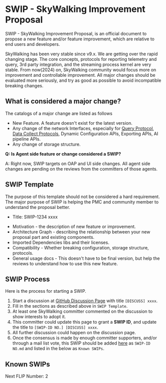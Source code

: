 # SWIP - SkyWalking Improvement Proposal

SWIP - SkyWalking Improvement Proposal, is an official document to propose a new feature and/or feature improvement,
which
are relative to end users and developers.

SkyWalking has been very stable since v9.x. We are getting over the rapid changing stage. The core concepts, protocols
for
reporting telemetry and query, 3rd party integration, and the streaming process kernel are very stable. From now(2024)
on,
SkyWalking community would focus more on improvement and controllable improvement. All major changes should be evaluated
more seriously, and try as good as possible to avoid incompatible breaking changes.

## What is considered a major change?

The catalogs of a major change are listed as follows

- New Feature. A feature doesn't exist for the latest version.
- Any change of the network Interfaces, especially
  for [Query Protocol](https://github.com/apache/skywalking-query-protocol),
  [Data Collect Protocols](https://github.com/apache/skywalking-data-collect-protocol),
  Dynamic Configuration APIs, Exporting APIs, AI pipeline APIs.
- Any change of storage structure.

**Q: Is Agent side feature or change considered a SWIP?**

A: Right now, SWIP targets on OAP and UI side changes. All agent side changes are pending on the reviews from the
committers of those agents.

## SWIP Template

The purpose of this template should not be considered a hard requirement. The major purpose of SWIP is helping the PMC
and community member to understand the proposal better.

* Title: SWIP-1234 xxxx

- Motivation - the description of new feature or improvement.
- Architecture Graph - describing the relationship between your new proposal part and existing components.
- Imported Dependencies libs and their licenses.
- Compatibility - Whether breaking configuration, storage structure, protocols.
- General usage docs - This doesn't have to be final version, but help the reviews to understand how to use this new
  feature.

## SWIP Process

Here is the process for starting a SWIP.

1. Start a discussion at [GitHub Discussion Page](https://github.com/apache/skywalking/discussions) with
   title `[DISCUSS] xxxx`.
2. Fill in the sections as described above in `SWIP Template`.
3. At least one SkyWalking committer commented on the discussion to show interests to adopt it.
4. This committer could update this page to grant a **SWIP ID**, and update the title to `[SWIP-ID NO.] [DISCUSS] xxxx`.
5. All further discussion could happen on the discussion page.
6. Once the consensus is made by enough committer supporters, and/or through a mail list vote, this SWIP should be
   added [here](./) as `SWIP-ID NO.md` and listed in the below as `Known SWIPs`. 

## Known SWIPs

Next FLIP Number: 2
